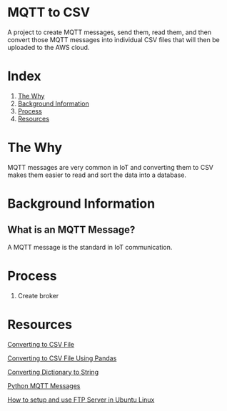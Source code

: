 # MQTT to CSV
A project to create MQTT messages, send them, read them, and then convert those MQTT messages into individual CSV files that will then be uploaded to the AWS cloud.
# Index
1. [The Why](#the-why)
2. [Background Information](#background-information)
3. [Process](#process)
4. [Resources](#resources)

# The Why
MQTT messages are very common in IoT and converting them to CSV makes them easier to read and sort the data into a database.

# Background Information
## What is an MQTT Message?
A MQTT message is the standard in IoT communication.

# Process
1. Create broker

# Resources
[Converting to CSV File](https://www.datasciencelearner.com/convert-python-dict-to-csv-implementation/)

[Converting to CSV File Using Pandas](https://www.datasciencelearner.com/convert-python-dict-to-csv-implementation/)

[Converting Dictionary to String](https://www.geeksforgeeks.org/python-convert-dictionary-object-into-string/)

[Python MQTT Messages](http://www.steves-internet-guide.com/mqtt-python-beginners-course/)

[How to setup and use FTP Server in Ubuntu Linux](https://linuxconfig.org/how-to-setup-and-use-ftp-server-in-ubuntu-linux)
